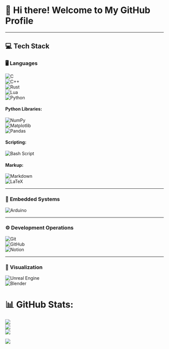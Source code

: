 # 👋 Hi there! Welcome to My GitHub Profile  

---

## 💻 Tech Stack  

### 🖥️ **Languages**  
![C](https://img.shields.io/badge/c-%2300599C.svg?style=for-the-badge&logo=c&logoColor=white)  
![C++](https://img.shields.io/badge/c++-%2300599C.svg?style=for-the-badge&logo=c%2B%2B&logoColor=white)  
![Rust](https://img.shields.io/badge/rust-%23000000.svg?style=for-the-badge&logo=rust&logoColor=white)  
![Lua](https://img.shields.io/badge/lua-%232C2D72.svg?style=for-the-badge&logo=lua&logoColor=white)  
![Python](https://img.shields.io/badge/python-3670A0?style=for-the-badge&logo=python&logoColor=ffdd54)  

#### Python Libraries:
![NumPy](https://img.shields.io/badge/numpy-%23013243.svg?style=for-the-badge&logo=numpy&logoColor=white)  
![Matplotlib](https://img.shields.io/badge/Matplotlib-%23ffffff.svg?style=for-the-badge&logo=Matplotlib&logoColor=black)  
![Pandas](https://img.shields.io/badge/pandas-%23150458.svg?style=for-the-badge&logo=pandas&logoColor=white)  

#### Scripting:
![Bash Script](https://img.shields.io/badge/bash_script-%23121011.svg?style=for-the-badge&logo=gnu-bash&logoColor=white) 

#### Markup:
![Markdown](https://img.shields.io/badge/markdown-%23000000.svg?style=for-the-badge&logo=markdown&logoColor=white)  
![LaTeX](https://img.shields.io/badge/latex-%23008080.svg?style=for-the-badge&logo=latex&logoColor=white)  

---

### 🔌 **Embedded Systems**  
![Arduino](https://img.shields.io/badge/-Arduino-00979D?style=for-the-badge&logo=Arduino&logoColor=white)  

---

### ⚙️ **Development Operations**  
![Git](https://img.shields.io/badge/git-%23F05033.svg?style=for-the-badge&logo=git&logoColor=white)  
![GitHub](https://img.shields.io/badge/github-%23121011.svg?style=for-the-badge&logo=github&logoColor=white)  
![Notion](https://img.shields.io/badge/Notion-%23000000.svg?style=for-the-badge&logo=notion&logoColor=white)  

---

### 🎨 **Visualization**  
![Unreal Engine](https://img.shields.io/badge/unrealengine-%23313131.svg?style=for-the-badge&logo=unrealengine&logoColor=white)  
![Blender](https://img.shields.io/badge/blender-%23F5792A.svg?style=for-the-badge&logo=blender&logoColor=white)  


# 📊 GitHub Stats:
![](https://github-readme-stats.vercel.app/api?username=goncalotr&theme=chartreuse-dark&hide_border=true&include_all_commits=true&count_private=true)<br/>
![](https://github-readme-streak-stats.herokuapp.com/?user=goncalotr&theme=chartreuse-dark&hide_border=true)<br/>
![](https://github-readme-stats.vercel.app/api/top-langs/?username=goncalotr&theme=chartreuse-dark&hide_border=true&include_all_commits=true&count_private=true&layout=compact)

<!--
## 🏆 GitHub Trophies
![](https://github-profile-trophy.vercel.app/?username=goncalotr&theme=radical&no-frame=true&no-bg=true&margin-w=4)

-->
[![](https://visitcount.itsvg.in/api?id=goncalotr&icon=0&color=1)](https://visitcount.itsvg.in)

<!-- Proudly created with GPRM ( https://gprm.itsvg.in ) -->



<!--

💻 Tech Stack:
Lua LaTeX Markdown C C++ Python Rust Bash Script Blender NumPy Matplotlib Pandas Git GitHub Arduino Notion Unreal Engine

[![goncalotr's GitHub stats](https://github-readme-stats.vercel.app/api?username=goncalotr&theme=tokyonight&show_icons=true)](https://github.com/goncalotr/github-readme-stats)


[![Top Langs](https://github-readme-stats.vercel.app/api/top-langs/?username=goncalotr&theme=tokyonight)](https://github.com/goncalotr/github-readme-stats)


<!--

**goncalotr/goncalotr** is a ✨ _special_ ✨ repository because its `README.md` (this file) appears on your GitHub profile.

Here are some ideas to get you started:

- 🔭 I’m currently working on ...
- 🌱 I’m currently learning ...
- 👯 I’m looking to collaborate on ...
- 🤔 I’m looking for help with ...
- 💬 Ask me about ...
- 📫 How to reach me: ...
- 😄 Pronouns: ...
- ⚡ Fun fact: ...
-->
